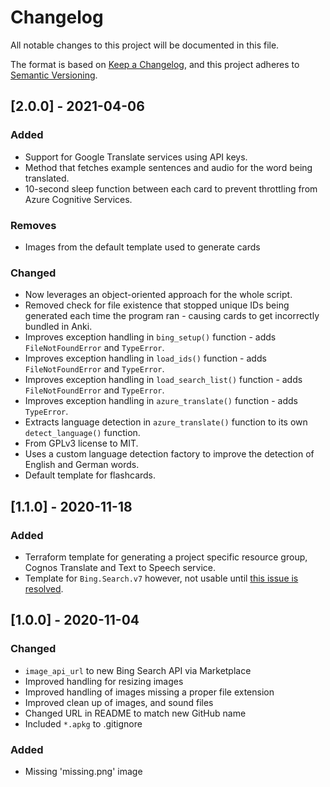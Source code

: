 # Changelog
All notable changes to this project will be documented in this file.

The format is based on [Keep a Changelog](https://keepachangelog.com/en/1.0.0/),
and this project adheres to [Semantic Versioning](https://semver.org/spec/v2.0.0.html).

## [2.0.0] - 2021-04-06

### Added

- Support for Google Translate services using API keys.
- Method that fetches example sentences and audio for the word being translated.
- 10-second sleep function between each card to prevent throttling from Azure Cognitive Services.

### Removes

- Images from the default template used to generate cards

### Changed
- Now leverages an object-oriented approach for the whole script.
- Removed check for file existence that stopped unique IDs being generated each time the program ran - causing cards to get incorrectly bundled in Anki.
- Improves exception handling in `bing_setup()` function - adds `FileNotFoundError` and `TypeError`.
- Improves exception handling in `load_ids()` function - adds `FileNotFoundError` and `TypeError`.
- Improves exception handling in `load_search_list()` function - adds `FileNotFoundError` and `TypeError`.
- Improves exception handling in `azure_translate()` function - adds `TypeError`.
- Extracts language detection in `azure_translate()` function to its own `detect_language()` function.
- From GPLv3 license to MIT.
- Uses a custom language detection factory to improve the detection of English and German words.
- Default template for flashcards.

## [1.1.0] - 2020-11-18
### Added
- Terraform template for generating a project specific resource group, Cognos Translate and Text to Speech service.
- Template for `Bing.Search.v7` however, not usable until [this issue is resolved](https://github.com/terraform-providers/terraform-provider-azurerm/issues/9102).

## [1.0.0] - 2020-11-04
### Changed
- `image_api_url` to new Bing Search API via Marketplace
- Improved handling for resizing images
- Improved handling of images missing a proper file extension
- Improved clean up of images, and sound files
- Changed URL in README to match new GitHub name
- Included `*.apkg` to .gitignore

### Added
- Missing 'missing.png' image
